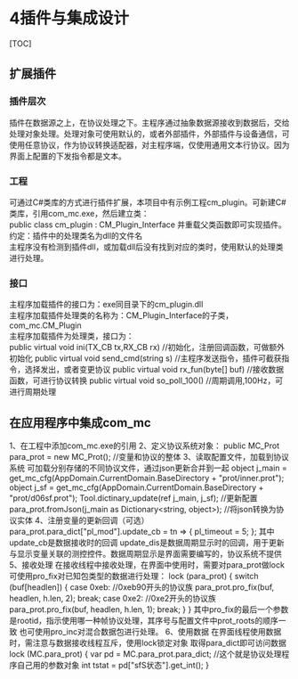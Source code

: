 <link rel="stylesheet" type="text/css" href="base.css">

4插件与集成设计  
======
[TOC]
## 扩展插件
### 插件层次  
插件在数据源之上，在协议处理之下。主程序通过抽象数据源接收到数据后，交给处理对象处理。处理对象可使用默认的，或者外部插件，外部插件与设备通信，可使用任意协议，作为协议转换适配器，对主程序端，仅使用通用文本行协议。因为界面上配置的下发指令都是文本。 
### 工程  
可通过C#类库的方式进行插件扩展，本项目中有示例工程cm_plugin。可新建C#类库，引用com_mc.exe，然后建立类：  
public class cm_plugin : CM_Plugin_Interface
并重载父类函数即可实现插件。  
约定：插件中的处理类名为dll的文件名  
主程序没有检测到插件dll，或加载dll后没有找到对应的类时，使用默认的处理类进行处理。  
### 接口  
主程序加载插件的接口为：exe同目录下的cm_plugin.dll  
主程序加载插件处理类的名称为：CM_Plugin_Interface的子类，com_mc.CM_Plugin  
主程序加载插件为处理类，接口为：  
public virtual void ini(TX_CB tx,RX_CB rx) //初始化，注册回调函数，可做额外初始化
public virtual void send_cmd(string s) //主程序发送指令，插件可截获指令，选择发出，或者变更协议
public virtual void rx_fun(byte[] buf) //接收数据函数，可进行协议转换
public virtual void so_poll_100() //周期调用,100Hz，可进行周期处理

## 在应用程序中集成com_mc
1、在工程中添加com_mc.exe的引用
2、定义协议系统对象：
public MC_Prot para_prot = new MC_Prot(); //变量和协议的整体 
3、读取配置文件，加载到协议系统
可加载分别存储的不同协议文件，通过json更新合并到一起
	object j_main = get_mc_cfg(AppDomain.CurrentDomain.BaseDirectory + "prot/inner.prot");
	object j_sf = get_mc_cfg(AppDomain.CurrentDomain.BaseDirectory + "prot/d06sf.prot");
	Tool.dictinary_update(ref j_main, j_sf); //更新配置
	para_prot.fromJson(j_main as Dictionary<string, object>); //将json转换为协议实体
4、注册变量的更新回调（可选）
para_prot.para_dict["pl_mod"].update_cb = tn => { pl_timeout = 5; };
其中update_cb是数据接收时的回调
update_dis是数据周期显示时的回调，用于更新与显示变量关联的测控控件。数据周期显示是界面需要编写的，协议系统不提供
5、接收处理
在接收线程中接收处理，在界面中使用时，需要对para_prot做lock
可使用pro_fix对已知包类型的数据进行处理：
lock (para_prot)
{
	switch (buf[headlen])
	{
		case 0xeb: //0xeb90开头的协议族
			para_prot.pro_fix(buf, headlen, h.len, 2);
			break;
		case 0xe2: //0xe2开头的协议族
			para_prot.pro_fix(buf, headlen, h.len, 1);
			break;
	}
}
其中pro_fix的最后一个参数是rootid，指示使用哪一种帧协议处理，其序号与配置文件中prot_roots的顺序一致
也可使用pro_inc对混合数据包进行处理。
6、使用数据
在界面线程使用数据时，需注意与数据接收线程互斥，使用lock锁定对象
取得para_dict即可访问数据
lock (MC.para_prot)
{
	var pd = MC.para_prot.para_dict; //这个就是协议处理程序自己用的参数对象
	int tstat = pd["sfS状态"].get_int();
}
